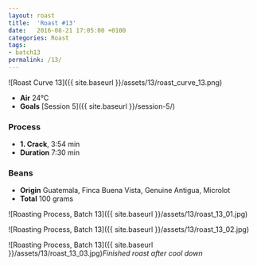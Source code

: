 ```yaml
---
layout: roast
title:  'Roast #13'
date:   2016-08-21 17:05:00 +0100
categories: Roast
tags:
- batch13
permalink: /13/
---
```


<meta name="twitter:card" content="summary_large_image">
<meta name="twitter:site" content="Balconia Coffee">
<meta name="twitter:creator" content="@berndplontsch">
<meta name="twitter:image:width" content="435" />
<meta name="twitter:image:width" content="256" />

<meta name="twitter:title" content="Roast #13" />
<meta name="twitter:description" content="Guatemala, Finca Buena Vista, Genuine Antigua, Microlot, 100 grams">
<meta name="twitter:image" content="http://balconia.plontsch.de/assets/13/roast_curve_13_twitter_01.jpg">
<meta name="twitter:url" content="http://balconia.plontsch.de/13/" />


![Roast Curve 13]({{ site.baseurl }}/assets/13/roast_curve_13.png)

* **Air** 24°C
* **Goals** [Session 5]({{ site.baseurl }}/session-5/)

### Process

* **1. Crack**, 3:54 min
* **Duration** 7:30 min

### Beans

* **Origin** Guatemala, Finca Buena Vista, Genuine Antigua, Microlot
* **Total** 100 grams

![Roasting Process, Batch 13]({{ site.baseurl }}/assets/13/roast_13_01.jpg)

![Roasting Process, Batch 13]({{ site.baseurl }}/assets/13/roast_13_02.jpg)

![Roasting Process, Batch 13]({{ site.baseurl }}/assets/13/roast_13_03.jpg)*Finished roast after cool down*
